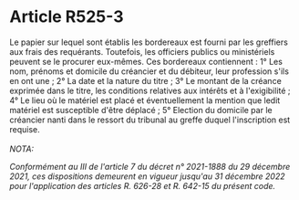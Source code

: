 # Article R525-3

Le papier sur lequel sont établis les bordereaux est fourni par les greffiers aux frais des requérants. Toutefois, les officiers publics ou ministériels peuvent se le procurer eux-mêmes. Ces bordereaux contiennent :   1° Les nom, prénoms et domicile du créancier et du débiteur, leur profession s'ils en ont une ;   2° La date et la nature du titre ;   3° Le montant de la créance exprimée dans le titre, les conditions relatives aux intérêts et à l'exigibilité ;   4° Le lieu où le matériel est placé et éventuellement la mention que ledit matériel est susceptible d'être déplacé ;   5° Election du domicile par le créancier nanti dans le ressort du tribunal au greffe duquel l'inscription est requise.<br/><br/><i>NOTA:<p>Conformément au III de l'article 7 du décret n° 2021-1888 du 29 décembre 2021, ces dispositions demeurent en vigueur jusqu'au 31 décembre 2022 pour l'application des articles R. 626-28 et R. 642-15 du présent code.</p></i>